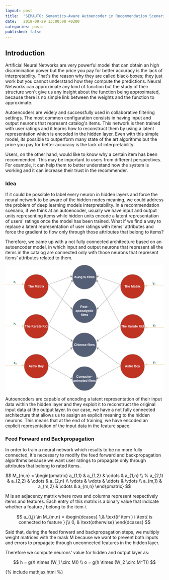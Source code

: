 ```yaml
---
layout: post
title:  "SEMAUTO: Semantics-Aware Autoencoder in Recommendation Scenario"
date:   2018-09-29 13:00:00 +0200
categories: posts
published: false
---
```


## Introduction

Artificial Neural Networks are very powerful model that can obtain an high discrimination power but the price you pay for better accuracy is the lack of interpretability. That's the reason why they are called black-boxes; they just work but you cannot understand how they compute the predictions. Neural Networks can approximate any kind of function but the study of their structure won't give us any insight about the function being approximated, because there is no simple link between the weights and the function to approximate.

Autoencoders are widely and successfully used in collaborative filtering settings. The most common configuration consists in having input and output neurons that represent catalog's items. This network is then trained with user ratings and it learns how to reconstruct them by using a latent representation which is encoded in the hidden layer. Even with this simple model, its possible to outperform many state of the art algorithms but the price you pay for better accuracy is the lack of interpretability.

Users, on the other hand, would like to know why a certain item has been recommended. This may be important to users from different perspectives. For example, it can help them to better understand how the system is working and it can increase their trust in the recommender.

### Idea

If it could be possible to label every neuron in hidden layers and force the neural network to be aware of the hidden nodes meaning, we could address the problem of deep learning models interpretability. In a recommendation scenario, if we think at an autoencoder, usually we have input and output units representing items while hidden units encode a latent representation of users' ratings once the model has been trained. What if we find a way to replace a latent representation of user ratings with items' attributes and force the gradient to flow only through those attributes that belong to items?

Therefore, we came up with a not fully connected architecture based on an autoencoder model, in which input and output neurons that represent all the items in the catalog are connected only with those neurons that represent items’ attributes related to them.

![SEMAUTO](/assets/2018-09-29/semauto.png)

Autoencoders are capable of encoding a latent representation of their input data within the hidden layer and they exploit it to reconstruct the original input data at the output layer. In our case, we have a not fully connected architecture that allows us to assign an explicit meaning to the hidden neurons. This means that at the end of training, we have encoded an explicit representation of the input data in the feature space.

### Feed Forward and Backpropagation

In order to train a neural network which results to be no more fully connected, it's necessary to modify the feed forward and backpropagation algorithms because we want user ratings to propagate only through attributes that belong to rated items.

$$
M_{m,n} = \begin{pmatrix}
a_{1,1} & a_{1,2} & \cdots & a_{1,n} \\
%	a_{2,1} & a_{2,2} & \cdots & a_{2,n} \\
\vdots  & \vdots  & \ddots & \vdots  \\
a_{m,1} & a_{m,2} & \cdots & a_{m,n} 
\end{pmatrix}
$$

M is an adjacency matrix where rows and columns represent respectively items and features. Each entry of this matrix is a binary value that indicate whether a feature 𝑗 belong to the item 𝑖.

$$
a_{i,j} \in M_{m,n} = 
\begin{dcases}
1,& \text{if  item } i  \text{ is connected to feature } j\\
0,              & \text{otherwise}
\end{dcases}
$$

Said that, during the feed forward and backpropagation steps, we multiply weight matrices with the mask M because we want to prevent both inputs and errors to propagate through unconnected features in the hidden layer.

Therefore we compute neurons' value for hidden and output layer as:

$$
h =  g(X \times (W_1 \circ M))
\\
o = g(h \times (W_2 \circ M^T))
$$

{% include mathjax.html %}

